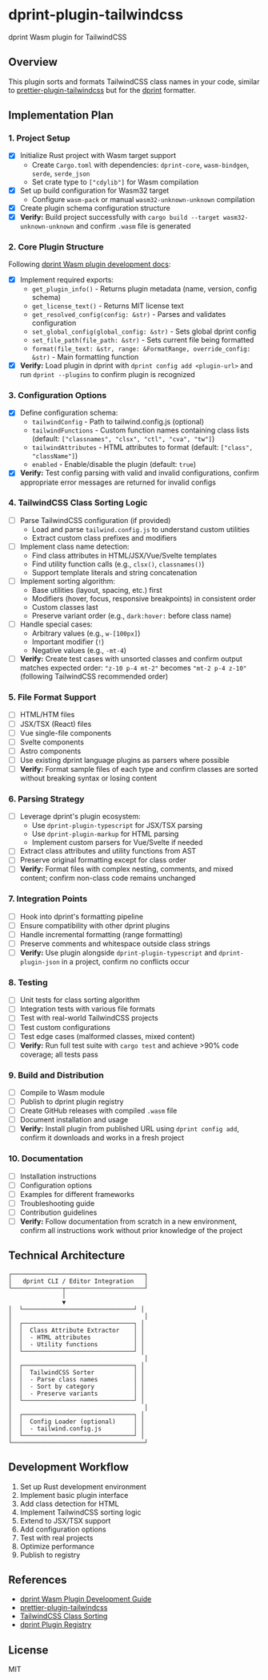 # dprint-plugin-tailwindcss

dprint Wasm plugin for TailwindCSS

## Overview

This plugin sorts and formats TailwindCSS class names in your code, similar to [prettier-plugin-tailwindcss](https://github.com/tailwindlabs/prettier-plugin-tailwindcss) but for the [dprint](https://dprint.dev/) formatter.

## Implementation Plan

### 1. Project Setup

- [x] Initialize Rust project with Wasm target support
  - Create `Cargo.toml` with dependencies: `dprint-core`, `wasm-bindgen`, `serde`, `serde_json`
  - Set crate type to `["cdylib"]` for Wasm compilation
- [x] Set up build configuration for Wasm32 target
  - Configure `wasm-pack` or manual `wasm32-unknown-unknown` compilation
- [x] Create plugin schema configuration structure
- [x] **Verify:** Build project successfully with `cargo build --target wasm32-unknown-unknown` and confirm `.wasm` file is generated

### 2. Core Plugin Structure

Following [dprint Wasm plugin development docs](https://github.com/dprint/dprint/blob/main/docs/wasm-plugin-development.md):

- [x] Implement required exports:
  - `get_plugin_info()` - Returns plugin metadata (name, version, config schema)
  - `get_license_text()` - Returns MIT license text
  - `get_resolved_config(config: &str)` - Parses and validates configuration
  - `set_global_config(global_config: &str)` - Sets global dprint config
  - `set_file_path(file_path: &str)` - Sets current file being formatted
  - `format(file_text: &str, range: &FormatRange, override_config: &str)` - Main formatting function
- [x] **Verify:** Load plugin in dprint with `dprint config add <plugin-url>` and run `dprint --plugins` to confirm plugin is recognized

### 3. Configuration Options

- [x] Define configuration schema:
  - `tailwindConfig` - Path to tailwind.config.js (optional)
  - `tailwindFunctions` - Custom function names containing class lists (default: `["classnames", "clsx", "ctl", "cva", "tw"]`)
  - `tailwindAttributes` - HTML attributes to format (default: `["class", "className"]`)
  - `enabled` - Enable/disable the plugin (default: `true`)
- [x] **Verify:** Test config parsing with valid and invalid configurations, confirm appropriate error messages are returned for invalid configs

### 4. TailwindCSS Class Sorting Logic

- [ ] Parse TailwindCSS configuration (if provided)
  - Load and parse `tailwind.config.js` to understand custom utilities
  - Extract custom class prefixes and modifiers
- [ ] Implement class name detection:
  - Find class attributes in HTML/JSX/Vue/Svelte templates
  - Find utility function calls (e.g., `clsx()`, `classnames()`)
  - Support template literals and string concatenation
- [ ] Implement sorting algorithm:
  - Base utilities (layout, spacing, etc.) first
  - Modifiers (hover, focus, responsive breakpoints) in consistent order
  - Custom classes last
  - Preserve variant order (e.g., `dark:hover:` before class name)
- [ ] Handle special cases:
  - Arbitrary values (e.g., `w-[100px]`)
  - Important modifier (`!`)
  - Negative values (e.g., `-mt-4`)
- [ ] **Verify:** Create test cases with unsorted classes and confirm output matches expected order: `"z-10 p-4 mt-2"` becomes `"mt-2 p-4 z-10"` (following TailwindCSS recommended order)

### 5. File Format Support

- [ ] HTML/HTM files
- [ ] JSX/TSX (React) files
- [ ] Vue single-file components
- [ ] Svelte components
- [ ] Astro components
- [ ] Use existing dprint language plugins as parsers where possible
- [ ] **Verify:** Format sample files of each type and confirm classes are sorted without breaking syntax or losing content

### 6. Parsing Strategy

- [ ] Leverage dprint's plugin ecosystem:
  - Use `dprint-plugin-typescript` for JSX/TSX parsing
  - Use `dprint-plugin-markup` for HTML parsing
  - Implement custom parsers for Vue/Svelte if needed
- [ ] Extract class attributes and utility functions from AST
- [ ] Preserve original formatting except for class order
- [ ] **Verify:** Format files with complex nesting, comments, and mixed content; confirm non-class code remains unchanged

### 7. Integration Points

- [ ] Hook into dprint's formatting pipeline
- [ ] Ensure compatibility with other dprint plugins
- [ ] Handle incremental formatting (range formatting)
- [ ] Preserve comments and whitespace outside class strings
- [ ] **Verify:** Use plugin alongside `dprint-plugin-typescript` and `dprint-plugin-json` in a project, confirm no conflicts occur

### 8. Testing

- [ ] Unit tests for class sorting algorithm
- [ ] Integration tests with various file formats
- [ ] Test with real-world TailwindCSS projects
- [ ] Test custom configurations
- [ ] Test edge cases (malformed classes, mixed content)
- [ ] **Verify:** Run full test suite with `cargo test` and achieve >90% code coverage; all tests pass

### 9. Build and Distribution

- [ ] Compile to Wasm module
- [ ] Publish to dprint plugin registry
- [ ] Create GitHub releases with compiled `.wasm` file
- [ ] Document installation and usage
- [ ] **Verify:** Install plugin from published URL using `dprint config add`, confirm it downloads and works in a fresh project

### 10. Documentation

- [ ] Installation instructions
- [ ] Configuration options
- [ ] Examples for different frameworks
- [ ] Troubleshooting guide
- [ ] Contribution guidelines
- [ ] **Verify:** Follow documentation from scratch in a new environment, confirm all instructions work without prior knowledge of the project

## Technical Architecture

```
┌─────────────────────────────────────┐
│   dprint CLI / Editor Integration   │
└──────────────┬──────────────────────┘
               │
               ▼
│  └───────────────────────────────┘ │
│                                     │
│  ┌───────────────────────────────┐ │
│  │  Class Attribute Extractor    │ │
│  │  - HTML attributes            │ │
│  │  - Utility functions          │ │
│  └───────────────────────────────┘ │
│                                     │
│  ┌───────────────────────────────┐ │
│  │  TailwindCSS Sorter           │ │
│  │  - Parse class names          │ │
│  │  - Sort by category           │ │
│  │  - Preserve variants          │ │
│  └───────────────────────────────┘ │
│                                     │
│  ┌───────────────────────────────┐ │
│  │  Config Loader (optional)     │ │
│  │  - tailwind.config.js         │ │
│  └───────────────────────────────┘ │
└─────────────────────────────────────┘
```

## Development Workflow

1. Set up Rust development environment
2. Implement basic plugin interface
3. Add class detection for HTML
4. Implement TailwindCSS sorting logic
5. Extend to JSX/TSX support
6. Add configuration options
7. Test with real projects
8. Optimize performance
9. Publish to registry

## References

- [dprint Wasm Plugin Development Guide](https://github.com/dprint/dprint/blob/main/docs/wasm-plugin-development.md)
- [prettier-plugin-tailwindcss](https://github.com/tailwindlabs/prettier-plugin-tailwindcss)
- [TailwindCSS Class Sorting](https://tailwindcss.com/blog/automatic-class-sorting-with-prettier)
- [dprint Plugin Registry](https://dprint.dev/plugins/)

## License

MIT

